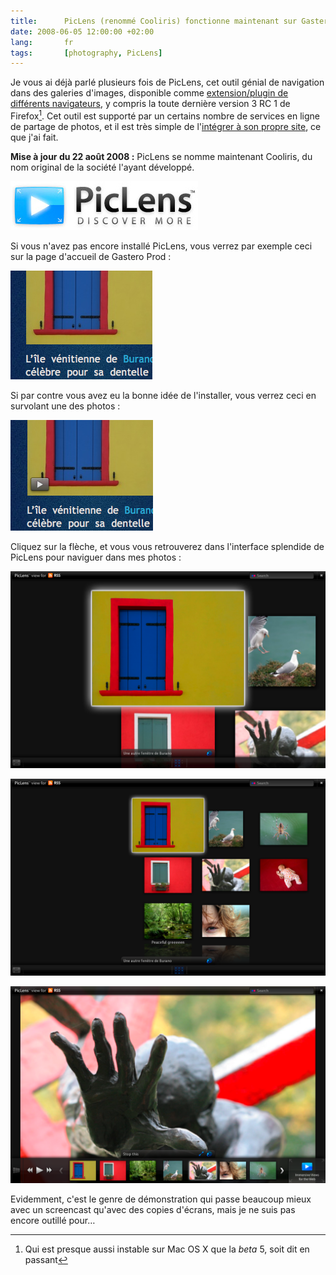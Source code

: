 ```yaml
---
title:      PicLens (renommé Cooliris) fonctionne maintenant sur Gastero Prod
date: 2008-06-05 12:00:00 +02:00
lang:       fr
tags:       [photography, PicLens]
---
```


Je vous ai déjà parlé plusieurs fois de PicLens, cet outil génial de navigation dans des galeries d'images, disponible comme [extension/plugin de différents navigateurs](http://www.cooliris.com/site/support/download-all-products.php), y compris la toute dernière version 3 RC 1 de Firefox[^1]. Cet outil est supporté par un certains nombre de services en ligne de partage de photos, et il est très simple de l'[intégrer à son propre site](http://piclens.com/lite/webmasterguide.php), ce que j'ai fait.

[^1]: Qui est presque aussi instable sur Mac OS X que la *beta* 5, soit dit en passant

**Mise à jour du 22 août 2008 :** PicLens se nomme maintenant Cooliris, du nom original de la société l'ayant développé.

![](piclens.jpg)

Si vous n'avez pas encore installé PicLens, vous verrez par exemple ceci sur la page d'accueil de Gastero Prod :

![](piclens-sans.png)

Si par contre vous avez eu la bonne idée de l'installer, vous verrez ceci en survolant une des photos :

![](piclens-avec.png)

Cliquez sur la flèche, et vous vous retrouverez dans l'interface splendide de PicLens pour naviguer dans mes photos :

![](piclens-inside1.png "En cliquant sur la photo du site, on arrive sur la mozaïque mettant en avant la photo en question")



![](piclens-inside2.png "On peut ajuster le zoom à loisir et se déplacer dans la mozaïque avec un effet 3D du plus bel effet")



![](piclens-inside3.png "Et on peut mettre la photo en plein écran avec un petit carousel à la place de la mozaïque")


Evidemment, c'est le genre de démonstration qui passe beaucoup mieux avec un screencast qu'avec des copies d'écrans, mais je ne suis pas encore outillé pour…
